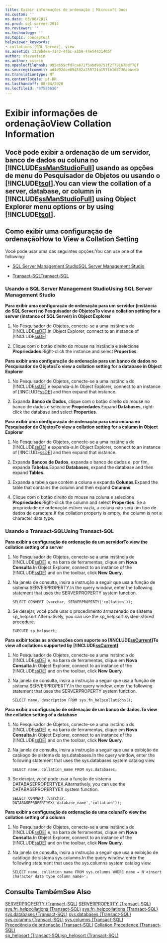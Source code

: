 ```yaml
---
title: Exibir informações de ordenação | Microsoft Docs
ms.custom: ''
ms.date: 03/06/2017
ms.prod: sql-server-2014
ms.reviewer: ''
ms.technology: ''
ms.topic: conceptual
helpviewer_keywords:
- collations [SQL Server], view
ms.assetid: 1338b4ea-7142-44bc-a3b9-44e54431405f
author: stevestein
ms.author: sstein
ms.openlocfilehash: 995e559cfd7ca871f5abd90751f2f79167bdf76f
ms.sourcegitcommit: ad4d92dce894592a259721a1571b1d8736abacdb
ms.translationtype: MT
ms.contentlocale: pt-BR
ms.lasthandoff: 08/04/2020
ms.locfileid: "87583636"
---
```

# <a name="view-collation-information"></a><span data-ttu-id="c0ed5-102">Exibir informações de ordenação</span><span class="sxs-lookup"><span data-stu-id="c0ed5-102">View Collation Information</span></span>
    
##  <a name="you-can-view-the-collation-of-a-server-database-or-column-in-ssmanstudiofull-using-object-explorer-menu-options-or-by-using-tsql"></a><a name="Top"></a> <span data-ttu-id="c0ed5-103">Você pode exibir a ordenação de um servidor, banco de dados ou coluna no [!INCLUDE[ssManStudioFull](../../includes/ssmanstudiofull-md.md)] usando as opções de menu do Pesquisador de Objetos ou usando o [!INCLUDE[tsql](../../includes/tsql-md.md)].</span><span class="sxs-lookup"><span data-stu-id="c0ed5-103">You can view the collation of a server, database, or column in [!INCLUDE[ssManStudioFull](../../includes/ssmanstudiofull-md.md)] using Object Explorer menu options or by using [!INCLUDE[tsql](../../includes/tsql-md.md)].</span></span>  
  
##  <a name="how-to-view-a-collation-setting"></a><a name="Procedures"></a> <span data-ttu-id="c0ed5-104">Como exibir uma configuração de ordenação</span><span class="sxs-lookup"><span data-stu-id="c0ed5-104">How to View a Collation Setting</span></span>  
 <span data-ttu-id="c0ed5-105">Você pode usar uma das seguintes opções:</span><span class="sxs-lookup"><span data-stu-id="c0ed5-105">You can use one of the following:</span></span>  
  
-   [<span data-ttu-id="c0ed5-106">SQL Server Management Studio</span><span class="sxs-lookup"><span data-stu-id="c0ed5-106">SQL Server Management Studio</span></span>](#SSMSProcedure)  
  
-   [<span data-ttu-id="c0ed5-107">Transact-SQL</span><span class="sxs-lookup"><span data-stu-id="c0ed5-107">Transact-SQL</span></span>](#TsqlProcedure)  
  
###  <a name="using-sql-server-management-studio"></a><a name="SSMSProcedure"></a> <span data-ttu-id="c0ed5-108">Usando o SQL Server Management Studio</span><span class="sxs-lookup"><span data-stu-id="c0ed5-108">Using SQL Server Management Studio</span></span>  
 <span data-ttu-id="c0ed5-109">**Para exibir uma configuração de ordenação para um servidor (instância do SQL Server) no Pesquisador de Objetos**</span><span class="sxs-lookup"><span data-stu-id="c0ed5-109">**To view a collation setting for a server (instance of SQL Server) in Object Explorer**</span></span>  
  
1.  <span data-ttu-id="c0ed5-110">No Pesquisador de Objetos, conecte-se a uma instância do [!INCLUDE[ssDE](../../includes/ssde-md.md)].</span><span class="sxs-lookup"><span data-stu-id="c0ed5-110">In Object Explorer, connect to an instance of [!INCLUDE[ssDE](../../includes/ssde-md.md)].</span></span>  
  
2.  <span data-ttu-id="c0ed5-111">Clique com o botão direito do mouse na instância e selecione **Propriedades**.</span><span class="sxs-lookup"><span data-stu-id="c0ed5-111">Right-click the instance and select **Properties**.</span></span>  
  
 <span data-ttu-id="c0ed5-112">**Para exibir uma configuração de ordenação para um banco de dados no Pesquisador de Objetos**</span><span class="sxs-lookup"><span data-stu-id="c0ed5-112">**To view a collation setting for a database in Object Explorer**</span></span>  
  
1.  <span data-ttu-id="c0ed5-113">No Pesquisador de Objetos, conecte-se a uma instância do [!INCLUDE[ssDE](../../includes/ssde-md.md)] e expanda-a.</span><span class="sxs-lookup"><span data-stu-id="c0ed5-113">In Object Explorer, connect to an instance of [!INCLUDE[ssDE](../../includes/ssde-md.md)] and then expand that instance.</span></span>  
  
2.  <span data-ttu-id="c0ed5-114">Expanda **Banco de Dados**, clique com o botão direito do mouse no banco de dados e selecione **Propriedades**.</span><span class="sxs-lookup"><span data-stu-id="c0ed5-114">Expand **Databases**, right-click the database and select **Properties**.</span></span>  
  
 <span data-ttu-id="c0ed5-115">**Para exibir uma configuração de ordenação para uma coluna no Pesquisador de Objetos**</span><span class="sxs-lookup"><span data-stu-id="c0ed5-115">**To view a collation setting for a column in Object Explorer**</span></span>  
  
1.  <span data-ttu-id="c0ed5-116">No Pesquisador de Objetos, conecte-se a uma instância do [!INCLUDE[ssDE](../../includes/ssde-md.md)] e expanda-a.</span><span class="sxs-lookup"><span data-stu-id="c0ed5-116">In Object Explorer, connect to an instance of [!INCLUDE[ssDE](../../includes/ssde-md.md)] and then expand that instance.</span></span>  
  
2.  <span data-ttu-id="c0ed5-117">Expanda **Bancos de Dados**, expanda o banco de dados e, por fim, expanda **Tabelas**.</span><span class="sxs-lookup"><span data-stu-id="c0ed5-117">Expand **Databases**, expand the database and then expand **Tables**.</span></span>  
  
3.  <span data-ttu-id="c0ed5-118">Expanda a tabela que contém a coluna e expanda **Colunas**.</span><span class="sxs-lookup"><span data-stu-id="c0ed5-118">Expand the table that contains the column and then expand **Columns**.</span></span>  
  
4.  <span data-ttu-id="c0ed5-119">Clique com o botão direito do mouse na coluna e selecione **Propriedades**.</span><span class="sxs-lookup"><span data-stu-id="c0ed5-119">Right-click the column and select **Properties**.</span></span> <span data-ttu-id="c0ed5-120">Se a propriedade de ordenação estiver vazia, a coluna não será um tipo de dados de caractere.</span><span class="sxs-lookup"><span data-stu-id="c0ed5-120">If the collation property is empty, the column is not a character data type.</span></span>  
  
###  <a name="using-transact-sql"></a><a name="TsqlProcedure"></a> <span data-ttu-id="c0ed5-121">Usando o Transact-SQL</span><span class="sxs-lookup"><span data-stu-id="c0ed5-121">Using Transact-SQL</span></span>  
 <span data-ttu-id="c0ed5-122">**Para exibir a configuração de ordenação de um servidor**</span><span class="sxs-lookup"><span data-stu-id="c0ed5-122">**To view the collation setting of a server**</span></span>  
  
1.  <span data-ttu-id="c0ed5-123">No Pesquisador de Objetos, conecte-se a uma instância do [!INCLUDE[ssDE](../../includes/ssde-md.md)] e, na barra de ferramentas, clique em **Nova Consulta**.</span><span class="sxs-lookup"><span data-stu-id="c0ed5-123">In Object Explorer, connect to an instance of the [!INCLUDE[ssDE](../../includes/ssde-md.md)] and on the toolbar, click **New Query**.</span></span>  
  
2.  <span data-ttu-id="c0ed5-124">Na janela de consulta, insira a instrução a seguir que usa a função de sistema SERVERPROPERTY.</span><span class="sxs-lookup"><span data-stu-id="c0ed5-124">In the query window, enter the following statement that uses the SERVERPROPERTY system function.</span></span>  
  
    ```  
    SELECT CONVERT (varchar, SERVERPROPERTY('collation'));  
    ```  
  
3.  <span data-ttu-id="c0ed5-125">Se desejar, você pode usar o procedimento armazenado de sistema sp_helpsort.</span><span class="sxs-lookup"><span data-stu-id="c0ed5-125">Alternatively, you can use the sp_helpsort system stored procedure.</span></span>  
  
    ```  
    EXECUTE sp_helpsort;  
    ```  
  
 <span data-ttu-id="c0ed5-126">**Para exibir todas as ordenações com suporte no [!INCLUDE[ssCurrent](../../includes/sscurrent-md.md)]**</span><span class="sxs-lookup"><span data-stu-id="c0ed5-126">**To view all collations supported by [!INCLUDE[ssCurrent](../../includes/sscurrent-md.md)]**</span></span>  
  
1.  <span data-ttu-id="c0ed5-127">No Pesquisador de Objetos, conecte-se a uma instância do [!INCLUDE[ssDE](../../includes/ssde-md.md)] e, na barra de ferramentas, clique em **Nova Consulta**.</span><span class="sxs-lookup"><span data-stu-id="c0ed5-127">In Object Explorer, connect to an instance of the [!INCLUDE[ssDE](../../includes/ssde-md.md)] and on the toolbar, click **New Query**.</span></span>  
  
2.  <span data-ttu-id="c0ed5-128">Na janela de consulta, insira a instrução a seguir que usa a função de sistema SERVERPROPERTY.</span><span class="sxs-lookup"><span data-stu-id="c0ed5-128">In the query window, enter the following statement that uses the SERVERPROPERTY system function.</span></span>  
  
    ```  
    SELECT name, description FROM sys.fn_helpcollations();  
    ```  
  
 <span data-ttu-id="c0ed5-129">**Para exibir a configuração de ordenação de um banco de dados.**</span><span class="sxs-lookup"><span data-stu-id="c0ed5-129">**To view the collation setting of a database**</span></span>  
  
1.  <span data-ttu-id="c0ed5-130">No Pesquisador de Objetos, conecte-se a uma instância do [!INCLUDE[ssDE](../../includes/ssde-md.md)] e, na barra de ferramentas, clique em **Nova Consulta**.</span><span class="sxs-lookup"><span data-stu-id="c0ed5-130">In Object Explorer, connect to an instance of the [!INCLUDE[ssDE](../../includes/ssde-md.md)] and on the toolbar, click **New Query**.</span></span>  
  
2.  <span data-ttu-id="c0ed5-131">Na janela de consulta, insira a instrução a seguir que usa a exibição de catálogo de sistema do sys.databases.</span><span class="sxs-lookup"><span data-stu-id="c0ed5-131">In the query window, enter the following statement that uses the sys.databases system catalog view.</span></span>  
  
    ```  
    SELECT name, collation_name FROM sys.databases;  
    ```  
  
3.  <span data-ttu-id="c0ed5-132">Se desejar, você pode usar a função de sistema DATABASEPROPERTYEX.</span><span class="sxs-lookup"><span data-stu-id="c0ed5-132">Alternatively, you can use the DATABASEPROPERTYEX system function.</span></span>  
  
    ```  
    SELECT CONVERT (varchar, DATABASEPROPERTYEX('database_name','collation'));  
    ```  
  
 <span data-ttu-id="c0ed5-133">**Para exibir a configuração de ordenação de uma coluna**</span><span class="sxs-lookup"><span data-stu-id="c0ed5-133">**To view the collation setting of a column**</span></span>  
  
1.  <span data-ttu-id="c0ed5-134">No Pesquisador de Objetos, conecte-se a uma instância do [!INCLUDE[ssDE](../../includes/ssde-md.md)] e, na barra de ferramentas, clique em **Nova Consulta**.</span><span class="sxs-lookup"><span data-stu-id="c0ed5-134">In Object Explorer, connect to an instance of the [!INCLUDE[ssDE](../../includes/ssde-md.md)] and on the toolbar, click **New Query**.</span></span>  
  
2.  <span data-ttu-id="c0ed5-135">Na janela de consulta, insira a instrução a seguir que usa a exibição de catálogo de sistema sys.columns.</span><span class="sxs-lookup"><span data-stu-id="c0ed5-135">In the query window, enter the following statement that uses the sys.columns system catalog view.</span></span>  
  
    ```  
    SELECT name, collation_name FROM sys.columns WHERE name = N'<insert character data type column name>';  
    ```  
  
## <a name="see-also"></a><span data-ttu-id="c0ed5-136">Consulte Também</span><span class="sxs-lookup"><span data-stu-id="c0ed5-136">See Also</span></span>  
 <span data-ttu-id="c0ed5-137">[SERVERPROPERTY &#40;Transact-SQL&#41;](/sql/t-sql/functions/serverproperty-transact-sql) </span><span class="sxs-lookup"><span data-stu-id="c0ed5-137">[SERVERPROPERTY &#40;Transact-SQL&#41;](/sql/t-sql/functions/serverproperty-transact-sql) </span></span>  
 <span data-ttu-id="c0ed5-138">[sys.fn_helpcollations &#40;Transact-SQL&#41;](/sql/relational-databases/system-functions/sys-fn-helpcollations-transact-sql) </span><span class="sxs-lookup"><span data-stu-id="c0ed5-138">[sys.fn_helpcollations &#40;Transact-SQL&#41;](/sql/relational-databases/system-functions/sys-fn-helpcollations-transact-sql) </span></span>  
 <span data-ttu-id="c0ed5-139">[sys.databases &#40;Transact-SQL&#41;](/sql/relational-databases/system-catalog-views/sys-databases-transact-sql) </span><span class="sxs-lookup"><span data-stu-id="c0ed5-139">[sys.databases &#40;Transact-SQL&#41;](/sql/relational-databases/system-catalog-views/sys-databases-transact-sql) </span></span>  
 <span data-ttu-id="c0ed5-140">[sys.columns &#40;Transact-SQL&#41;](/sql/relational-databases/system-catalog-views/sys-columns-transact-sql) </span><span class="sxs-lookup"><span data-stu-id="c0ed5-140">[sys.columns &#40;Transact-SQL&#41;](/sql/relational-databases/system-catalog-views/sys-columns-transact-sql) </span></span>  
 <span data-ttu-id="c0ed5-141">[Precedência de ordenação &#40;Transact-SQL&#41;](/sql/t-sql/statements/collation-precedence-transact-sql) </span><span class="sxs-lookup"><span data-stu-id="c0ed5-141">[Collation Precedence &#40;Transact-SQL&#41;](/sql/t-sql/statements/collation-precedence-transact-sql) </span></span>  
 [<span data-ttu-id="c0ed5-142">sp_helpsort &#40;Transact-SQL&#41;</span><span class="sxs-lookup"><span data-stu-id="c0ed5-142">sp_helpsort &#40;Transact-SQL&#41;</span></span>](/sql/relational-databases/system-stored-procedures/sp-helpsort-transact-sql)  
  
  
